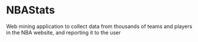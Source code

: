 # NBAStats
Web mining application to collect data from thousands of teams and players in the NBA website, and reporting it to the user
